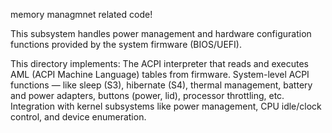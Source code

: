memory managmnet related code!

This subsystem handles power management and hardware configuration functions provided by the system firmware (BIOS/UEFI).

This directory implements:
The ACPI interpreter that reads and executes AML (ACPI Machine Language) tables from firmware.
System-level ACPI functions — like sleep (S3), hibernate (S4), thermal management, battery and power adapters, buttons (power, lid), processor throttling, etc.
Integration with kernel subsystems like power management, CPU idle/clock control, and device enumeration.
